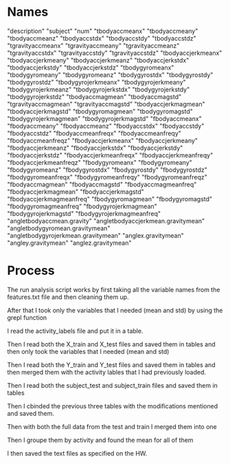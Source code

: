 # Names

"description" "subject" "num" "tbodyaccmeanx" "tbodyaccmeany" "tbodyaccmeanz" "tbodyaccstdx" "tbodyaccstdy" "tbodyaccstdz" "tgravityaccmeanx" "tgravityaccmeany" "tgravityaccmeanz" "tgravityaccstdx" "tgravityaccstdy" "tgravityaccstdz" "tbodyaccjerkmeanx" "tbodyaccjerkmeany" "tbodyaccjerkmeanz" "tbodyaccjerkstdx" "tbodyaccjerkstdy" "tbodyaccjerkstdz" "tbodygyromeanx" "tbodygyromeany" "tbodygyromeanz" "tbodygyrostdx" "tbodygyrostdy" "tbodygyrostdz" "tbodygyrojerkmeanx" "tbodygyrojerkmeany" "tbodygyrojerkmeanz" "tbodygyrojerkstdx" "tbodygyrojerkstdy" "tbodygyrojerkstdz" "tbodyaccmagmean" "tbodyaccmagstd" "tgravityaccmagmean" "tgravityaccmagstd" "tbodyaccjerkmagmean" "tbodyaccjerkmagstd" "tbodygyromagmean" "tbodygyromagstd" "tbodygyrojerkmagmean" "tbodygyrojerkmagstd" "fbodyaccmeanx" "fbodyaccmeany" "fbodyaccmeanz" "fbodyaccstdx" "fbodyaccstdy" "fbodyaccstdz" "fbodyaccmeanfreqx" "fbodyaccmeanfreqy" "fbodyaccmeanfreqz" "fbodyaccjerkmeanx" "fbodyaccjerkmeany" "fbodyaccjerkmeanz" "fbodyaccjerkstdx" "fbodyaccjerkstdy" "fbodyaccjerkstdz" "fbodyaccjerkmeanfreqx" "fbodyaccjerkmeanfreqy" "fbodyaccjerkmeanfreqz" "fbodygyromeanx" "fbodygyromeany" "fbodygyromeanz" "fbodygyrostdx" "fbodygyrostdy" "fbodygyrostdz" "fbodygyromeanfreqx" "fbodygyromeanfreqy" "fbodygyromeanfreqz" "fbodyaccmagmean" "fbodyaccmagstd" "fbodyaccmagmeanfreq" "fbodyaccjerkmagmean" "fbodyaccjerkmagstd" "fbodyaccjerkmagmeanfreq" "fbodygyromagmean" "fbodygyromagstd" "fbodygyromagmeanfreq" "fbodygyrojerkmagmean" "fbodygyrojerkmagstd" "fbodygyrojerkmagmeanfreq" "angletbodyaccmean.gravity" "angletbodyaccjerkmean.gravitymean" "angletbodygyromean.gravitymean" "angletbodygyrojerkmean.gravitymean" "anglex.gravitymean" "angley.gravitymean" "anglez.gravitymean"


# Process



The run analysis script works by first taking all the variable names from the features.txt file and then cleaning them up.

After that I took only the variables that I needed (mean and std) by using the grepl function

I read the activity_labels file and put it in a table.

Then I read both the X_train and X_test files and saved them in tables and then only took the variables that I needed (mean and std)

Then I read both the Y_train and Y_test files and saved them in tables and then merged them with the activity lables that I had previously loaded.

Then I read both the subject_test and subject_train files and saved them in tables

Then I cbinded the previous three tables with the modifications mentioned and saved them.

Then with both the full data from the test and train I merged them into one

Then I groupe them by activity and found the mean for all of them

I then saved the text files as specified on the HW.


